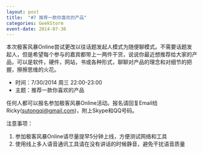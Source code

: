 ```yaml
---
layout: post
title:  "#7 推荐一款你喜欢的产品"
categories: GeekStorm
event-date: 2014-07-30
---
```

本次极客风暴Online尝试更改以往话题发起人模式为随便聊模式。不需要话题发起人，但是希望每个参与的嘉宾都带上一两件干货，说说你最近想推荐给大家的产品，可以是软件，硬件，网站，书或各种形式，聊聊对产品的理念和对细节的把握，擦擦思维的火花。

- 时间：7/30/2014 周三 22:00-23:00
- 主题：推荐一款你喜欢的产品

任何人都可以报名参加极客风暴Online活动。报名请回复Email给Ricky(sutongqi@gmail.com)，附上Skype和QQ号码。

注意事项：

1. 参加极客风暴Online请尽量提早5分钟上线，方便测试网络和工具
2. 使用线上多人语音通讯工具请在没有讲话的时候静音，避免干扰语音质量
